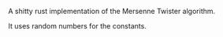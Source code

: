 A shitty rust implementation of the Mersenne Twister algorithm.

It uses random numbers for the constants.